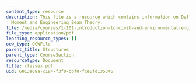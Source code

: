 ```yaml
---
content_type: resource
description: This file is a resource which contains information on Deflection, Bending
  Moment and Engineering Beam Theory.
file: /media/courses/1-101-introduction-to-civil-and-environmental-engineering-design-i-fall-2006/6013a68ac184f3f0bbf0fce6fd135346_classex.pdf
file_type: application/pdf
learning_resource_types: []
ocw_type: OCWFile
parent_title: Structures
parent_type: CourseSection
resourcetype: Document
title: classex.pdf
uid: 6013a68a-c184-f3f0-bbf0-fce6fd135346
---
```

